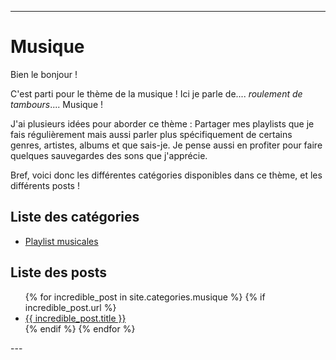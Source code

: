 
---
# Musique
Bien le bonjour !

C'est parti pour le thème de la musique ! Ici je parle de.... *roulement de tambours*.... Musique !

J'ai plusieurs idées pour aborder ce thème : Partager mes playlists que je fais régulièrement mais aussi parler plus spécifiquement de certains genres, artistes, albums et que sais-je. Je pense aussi en profiter pour faire quelques sauvegardes des sons que j'apprécie.

Bref, voici donc les différentes catégories disponibles dans ce thème, et les différents posts !

## Liste des catégories
- [Playlist musicales](categories/playlists_musicales.md)

## Liste des posts
<ul>
  {% for incredible_post in site.categories.musique %}
    {% if incredible_post.url %}
        <li><a href="{{ site.baseurl }}/{{ incredible_post.url }}">{{ incredible_post.title }}</a></li>
    {% endif %}
  {% endfor %}
</ul>
--- 